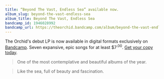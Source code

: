 ```yaml
---
title: “Beyond The Vast, Endless Sea” available now.
album_slug: beyond-the-vast-endless-sea
album_title: Beyond The Vast, Endless Sea
bandcamp_id: 1946028992
bandcamp_url: https://theorchid.bandcamp.com/album/beyond-the-vast-endless-sea
---
```


The Orchid's debut LP is now available in digital formats exclusively on [Bandcamp](https://theorchid.bandcamp.com/). Seven expansive, epic songs for at least $7<sup><span>.</span>00</sup>. [Get your copy today](https://theorchid.bandcamp.com/album/beyond-the-vast-endless-sea).

> One of the most contemplative and beautiful albums of the year.

> Like the sea, full of beauty and fascination.